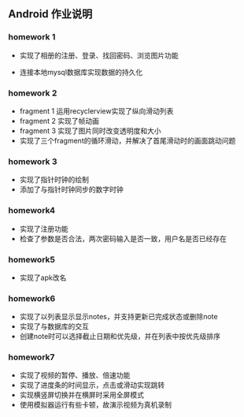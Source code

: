 ## Android 作业说明



### homework 1

* 实现了相册的注册、登录、找回密码、浏览图片功能

* 连接本地mysql数据库实现数据的持久化

  

### homework 2

* fragment 1 运用recyclerview实现了纵向滑动列表
* fragment 2 实现了帧动画
* fragment 3 实现了图片同时改变透明度和大小
* 实现了三个fragment的循环滑动，并解决了首尾滑动时的画面跳动问题



### homework 3

* 实现了指针时钟的绘制
* 添加了与指针时钟同步的数字时钟



### homework4

* 实现了注册功能
* 检查了参数是否合法，两次密码输入是否一致，用户名是否已经存在



### homework5

* 实现了apk改名



### homework6

* 实现了以列表显示显示notes，并支持更新已完成状态或删除note
* 实现了与数据库的交互
* 创建note时可以选择截止日期和优先级，并在列表中按优先级排序



### homework7

* 实现了视频的暂停、播放、倍速功能
* 实现了进度条的时间显示，点击或滑动实现跳转
* 实现横竖屏切换并在横屏时采用全屏模式
* 使用模拟器运行有些卡顿，故演示视频为真机录制
